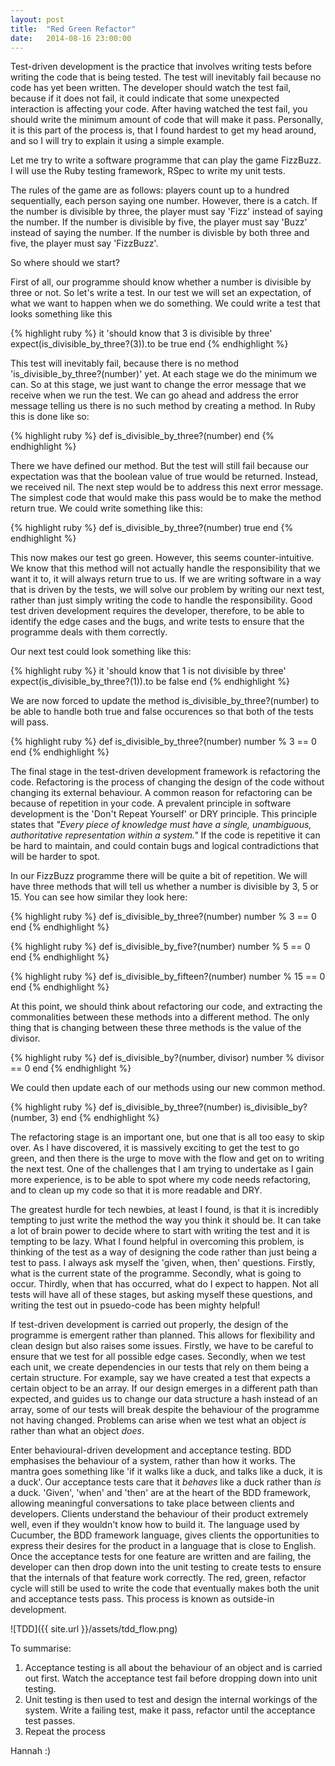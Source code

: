 ```yaml
---
layout: post
title:  "Red Green Refactor"
date:   2014-08-16 23:00:00
---
```


Test-driven development is the practice that involves writing tests before writing the code that is being tested. The test will inevitably fail because no code has yet been written. The developer should watch the test fail, because if it does not fail, it could indicate that some unexpected interaction is affecting your code. After having watched the test fail, you should write the minimum amount of code that will make it pass. Personally, it is this part of the process is, that I found hardest to get my head around, and so I will try to explain it using a simple example. 

Let me try to write a software programme that can play the game FizzBuzz. I will use the Ruby testing framework, RSpec to write my unit tests. 

The rules of the game are as follows: players count up to a hundred sequentially, each person saying one number. However, there is a catch. If the number is divisible by three, the player must say 'Fizz' instead of saying the number. If the number is divisible by five, the player must say 'Buzz' instead of saying the number. If the number is divisble by both three and five, the player must say 'FizzBuzz'. 

So where should we start? 

First of all, our programme should know whether a number is divisible by three or not. So let's write a test. In our test we will set an expectation, of what we want to happen when we do something. We could write a test that looks something like this

{% highlight ruby %}
it 'should know that 3 is divisible by three'
	expect(is_divisible_by_three?(3)).to be true
end 
{% endhighlight %}

This test will inevitably fail, because there is no method 'is_divisible_by_three?(number)' yet. At each stage we do the minimum we can. So at this stage, we just want to change the error message that we receive when we run the test. We can go ahead and address the error message telling us there is no such method by creating a method. In Ruby this is done like so:

{% highlight ruby %}
def is_divisible_by_three?(number)
end 
{% endhighlight %}

There we have defined our method. But the test will still fail because our expectation was that the boolean value of true would be returned. Instead, we received nil. The next step would be to address this next error message. The simplest code that would make this pass would be to make the method return true. We could write something like this:

{% highlight ruby %}
def is_divisible_by_three?(number)
	true
end 
{% endhighlight %}

This now makes our test go green. However, this seems counter-intuitive. We know that this method will not actually handle the responsibility that we want it to, it will always return true to us. If we are writing software in a way that is driven by the tests, we will solve our problem by writing our next test, rather than just simply writing the code to handle the responsibility. Good test driven development requires the developer, therefore, to be able to identify the edge cases and the bugs, and write tests to ensure that the programme deals with them correctly.

Our next test could look something like this: 

{% highlight ruby %}
it 'should know that 1 is not divisible by three'
	expect(is_divisible_by_three?(1)).to be false
end 
{% endhighlight %}

We are now forced to update the method is_divisible_by_three?(number) to be able to handle both true and false occurences so that both of the tests will pass. 

{% highlight ruby %}
def is_divisible_by_three?(number)
	number % 3 == 0
end 
{% endhighlight %}

The final stage in the test-driven development framework is refactoring the code. Refactoring is the process of changing the design of the code without changing its external behaviour. A common reason for refactoring can be because of repetition in your code. A prevalent principle in software development is the 'Don't Repeat Yourself' or DRY principle. This principle states that *"Every piece of knowledge must have a single, unambiguous, authoritative representation within a system."* If the code is repetitive it can be hard to maintain, and could contain bugs and logical contradictions that will be harder to spot. 

In our FizzBuzz programme there will be quite a bit of repetition. We will have three methods that will tell us whether a number is divisible by 3, 5 or 15. You can see how similar they look here:

{% highlight ruby %}
def is_divisible_by_three?(number)
	number % 3 == 0
end 
{% endhighlight %}

{% highlight ruby %}
def is_divisible_by_five?(number)
	number % 5 == 0
end 
{% endhighlight %}

{% highlight ruby %}
def is_divisible_by_fifteen?(number)
	number % 15 == 0
end 
{% endhighlight %}

At this point, we should think about refactoring our code, and extracting the commonalities between these methods into a different method. The only thing that is changing between these three methods is the value of the divisor. 

{% highlight ruby %}
def is_divisible_by?(number, divisor)
	number % divisor == 0
end 
{% endhighlight %}

We could then update each of our methods using our new common method.

{% highlight ruby %}
def is_divisible_by_three?(number)
	is_divisible_by?(number, 3)
end 
{% endhighlight %}

The refactoring stage is an important one, but one that is all too easy to skip over. As I have discovered, it is massively exciting to get the test to go green, and then there is the urge to move with the flow and get on to writing the next test. One of the challenges that I am trying to undertake as I gain more experience, is to be able to spot where my code needs refactoring, and to clean up my code so that it is more readable and DRY. 

The greatest hurdle for tech newbies, at least I found, is that it is incredibly tempting to just write the method the way you think it should be. It can take a lot of brain power to decide where to start with writing the test and it is tempting to be lazy. What I found helpful in overcoming this problem, is thinking of the test as a way of designing the code rather than just being a test to pass. I always ask myself the 'given, when, then' questions. Firstly, what is the current state of the programme. Secondly, what is going to occur. Thirdly, when that has occurred, what do I expect to happen. Not all tests will have all of these stages, but asking myself these questions, and writing the test out in psuedo-code has been mighty helpful! 

If test-driven development is carried out properly, the design of the programme is emergent rather than planned. This allows for flexibility and clean design but also raises some issues. Firstly, we have to be careful to ensure that we test for all possible edge cases. Secondly, when we test each unit, we create dependencies in our tests that rely on them being a certain structure. For example, say we have created a test that expects a certain object to be an array. If our design emerges in a different path than expected, and guides us to change our data structure a hash instead of an array, some of our tests will break despite the behaviour of the programme not having changed. Problems can arise when we test what an object *is* rather than what an object *does*. 

Enter behavioural-driven development and acceptance testing. BDD emphasises the behaviour of a system, rather than how it works. The mantra goes something like 'if it walks like a duck, and talks like a duck, it is a duck'. Our acceptance tests care that it *behaves* like a duck rather than *is* a duck. 'Given', 'when' and 'then' are at the heart of the BDD framework, allowing meaningful conversations to take place between clients and developers. Clients understand the behaviour of their product extremely well, even if they wouldn't know how to build it. The language used by Cucumber, the BDD framework language, gives clients the opportunities to express their desires for the product in a language that is close to English. Once the acceptance tests for one feature are written and are failing, the developer can then drop down into the unit testing to create tests to ensure that the internals of that feature work correctly. The red, green, refactor cycle will still be used to write the code that eventually makes both the unit and acceptance tests pass. This process is known as outside-in development. 

![TDD]({{ site.url }}/assets/tdd_flow.png)

To summarise:

1. Acceptance testing is all about the behaviour of an object and is carried out first. Watch the acceptance test fail before dropping down into unit testing.
2. Unit testing is then used to test and design the internal workings of the system. Write a failing test, make it pass, refactor until the acceptance test passes.
3. Repeat the process

Hannah :) 
